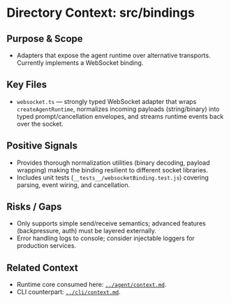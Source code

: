 # Directory Context: src/bindings

## Purpose & Scope

- Adapters that expose the agent runtime over alternative transports. Currently implements a WebSocket binding.

## Key Files

- `websocket.ts` — strongly typed WebSocket adapter that wraps `createAgentRuntime`, normalizes incoming payloads (string/binary) into typed prompt/cancellation envelopes, and streams runtime events back over the socket.

## Positive Signals

- Provides thorough normalization utilities (binary decoding, payload wrapping) making the binding resilient to different socket libraries.
- Includes unit tests (`__tests__/websocketBinding.test.js`) covering parsing, event wiring, and cancellation.

## Risks / Gaps

- Only supports simple send/receive semantics; advanced features (backpressure, auth) must be layered externally.
- Error handling logs to console; consider injectable loggers for production services.

## Related Context

- Runtime core consumed here: [`../agent/context.md`](../agent/context.md).
- CLI counterpart: [`../cli/context.md`](../cli/context.md).
